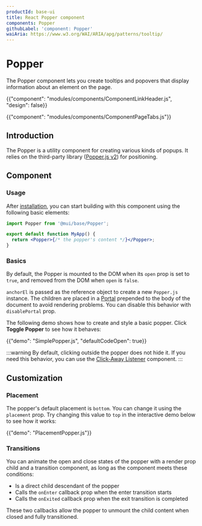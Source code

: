 ```yaml
---
productId: base-ui
title: React Popper component
components: Popper
githubLabel: 'component: Popper'
waiAria: https://www.w3.org/WAI/ARIA/apg/patterns/tooltip/
---
```


# Popper

<p class="description">The Popper component lets you create tooltips and popovers that display information about an element on the page.</p>

{{"component": "modules/components/ComponentLinkHeader.js", "design": false}}

{{"component": "modules/components/ComponentPageTabs.js"}}

## Introduction

The Popper is a utility component for creating various kinds of popups.
It relies on the third-party library ([Popper.js v2](https://popper.js.org/docs/v2/)) for positioning.

## Component

### Usage

After [installation](/base-ui/getting-started/quickstart/#installation), you can start building with this component using the following basic elements:

```jsx
import Popper from '@mui/base/Popper';

export default function MyApp() {
  return <Popper>{/* the popper's content */}</Popper>;
}
```

### Basics

By default, the Popper is mounted to the DOM when its `open` prop is set to `true`, and removed from the DOM when `open` is `false`.

`anchorEl` is passed as the reference object to create a new `Popper.js` instance.
The children are placed in a [Portal](/base-ui/react-portal/) prepended to the body of the document to avoid rendering problems.
You can disable this behavior with `disablePortal` prop.

The following demo shows how to create and style a basic popper.
Click **Toggle Popper** to see how it behaves:

{{"demo": "SimplePopper.js", "defaultCodeOpen": true}}

:::warning
By default, clicking outside the popper does not hide it.
If you need this behavior, you can use the [Click-Away Listener](/base-ui/react-click-away-listener/) component.
:::

## Customization

### Placement

The popper's default placement is `bottom`.
You can change it using the `placement` prop.
Try changing this value to `top` in the interactive demo below to see how it works:

{{"demo": "PlacementPopper.js"}}

### Transitions

You can animate the open and close states of the popper with a render prop child and a transition component, as long as the component meets these conditions:

- Is a direct child descendant of the popper
- Calls the `onEnter` callback prop when the enter transition starts
- Calls the `onExited` callback prop when the exit transition is completed

These two callbacks allow the popper to unmount the child content when closed and fully transitioned.
